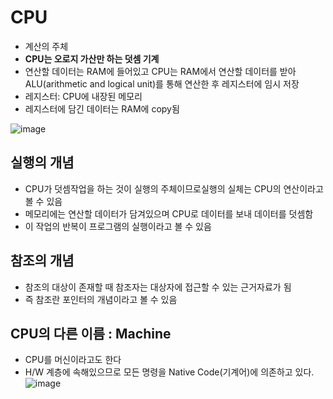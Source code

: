# CPU

- 계산의 주체
- **CPU는 오로지 가산만 하는 덧셈 기계**
- 연산할 데이터는 RAM에 들어있고 CPU는 RAM에서 연산할 데이터를 받아 ALU(arithmetic and logical unit)를 통해 연산한 후 레지스터에 임시 저장
- 레지스터: CPU에 내장된 메모리
- 레지스터에 담긴 데이터는 RAM에 copy됨

![image](https://github.com/2duckchun/2duckchun/assets/92588154/e986d70d-7188-4e76-b7a1-94d17b2ff21b)

## 실행의 개념
- CPU가 덧셈작업을 하는 것이 실행의 주체이므로실행의 실체는 CPU의 연산이라고 볼 수 있음
- 메모리에는 연산할 데이터가 담겨있으며 CPU로 데이터를 보내 데이터를 덧셈함
- 이 작업의 반복이 프로그램의 실행이라고 볼 수 있음

## 참조의 개념
- 참조의 대상이 존재할 때 참조자는 대상자에 접근할 수 있는 근거자료가 됨
- 즉 참조란 포인터의 개념이라고 볼 수 있음

## CPU의 다른 이름 : Machine
- CPU를 머신이라고도 한다
- H/W 계층에 속해있으므로 모든 명령을 Native Code(기계어)에 의존하고 있다.
![image](https://github.com/2duckchun/2duckchun/assets/92588154/4b7cb7b4-565c-4d26-8126-4105c58bf888)

